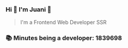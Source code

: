 ### Hi 👋 I&#39;m Juani 🦁

> I&#39;m a Frontend Web Developer SSR

### 📚 Minutes being a developer: 1839698
